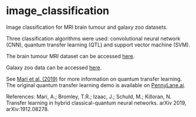 # image_classification
Image classification for MRI brain tumour and galaxy zoo datasets.

Three classification algorithms were used: convolutional neural network (CNN), quantum transfer learning (QTL) and support vector machine (SVM).

The brain tumour MRI dataset can be accessed [here](https://www.kaggle.com/datasets/masoudnickparvar/brain-tumor-mri-dataset).

Galaxy zoo data can be accessed [here](https://data.galaxyzoo.org/).


See [Mari et al. (2019)](https://arxiv.org/abs/1912.08278) for more information on quantum transfer learning. The original quantum transfer learning demo is available on [PennyLane.ai](https://pennylane.ai/qml/demos/tutorial_quantum_transfer_learning.html).

References:
Mari, A.; Bromley, T.R.; Izaac, J.; Schuld, M.; Killoran, N. Transfer learning in hybrid classical-quantum neural networks. arXiv 2019, arXiv:1912.08278. 
